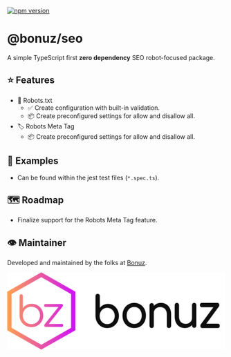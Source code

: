 [![npm version](https://badge.fury.io/js/@bonuz%2Fseo.svg)](https://badge.fury.io/js/@bonuz%2Fseo)

# @bonuz/seo

A simple TypeScript first **zero dependency** SEO robot-focused package.

⭐️ Features
---
- 🤖 Robots.txt
  - ✅ Create configuration with built-in validation.
  - 📦 Create preconfigured settings for allow and disallow all.
- 🏷️ Robots Meta Tag
  - 📦 Create preconfigured settings for allow and disallow all.

🎁 Examples
---
- Can be found within the jest test files (`*.spec.ts`).

🗺️ Roadmap
---
- Finalize support for the Robots Meta Tag feature.

👁️ Maintainer
---
Developed and maintained by the folks at [Bonuz](https://github.com/bonuz-market).

<picture>
  <source media="(prefers-color-scheme: dark)" srcset="https://raw.githubusercontent.com/bonuz-market/.github/main/profile/bonuz_light.svg" width="120">
  <source media="(prefers-color-scheme: light)" srcset="https://raw.githubusercontent.com/bonuz-market/.github/main/profile/bonuz_dark.svg" width="120">
  <img alt="webxauth logo" src="https://raw.githubusercontent.com/bonuz-market/.github/main/profile/bonuz_dark.svg">
</picture>
